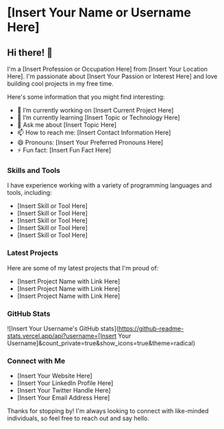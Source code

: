 # [Insert Your Name or Username Here]

## Hi there! 👋

I'm a [Insert Profession or Occupation Here] from [Insert Your Location Here]. I'm passionate about [Insert Your Passion or Interest Here] and love building cool projects in my free time.

Here's some information that you might find interesting:

- 🔭 I’m currently working on [Insert Current Project Here]
- 🌱 I’m currently learning [Insert Topic or Technology Here]
- 💬 Ask me about [Insert Topic Here]
- 📫 How to reach me: [Insert Contact Information Here]
- 😄 Pronouns: [Insert Your Preferred Pronouns Here]
- ⚡ Fun fact: [Insert Fun Fact Here]

### Skills and Tools

I have experience working with a variety of programming languages and tools, including:

- [Insert Skill or Tool Here]
- [Insert Skill or Tool Here]
- [Insert Skill or Tool Here]
- [Insert Skill or Tool Here]
- [Insert Skill or Tool Here]

### Latest Projects

Here are some of my latest projects that I'm proud of:

- [Insert Project Name with Link Here]
- [Insert Project Name with Link Here]
- [Insert Project Name with Link Here]

### GitHub Stats

![Insert Your Username's GitHub stats](https://github-readme-stats.vercel.app/api?username=[Insert Your Username]&count_private=true&show_icons=true&theme=radical)

### Connect with Me

- [Insert Your Website Here]
- [Insert Your LinkedIn Profile Here]
- [Insert Your Twitter Handle Here]
- [Insert Your Email Address Here]

Thanks for stopping by! I'm always looking to connect with like-minded individuals, so feel free to reach out and say hello.
